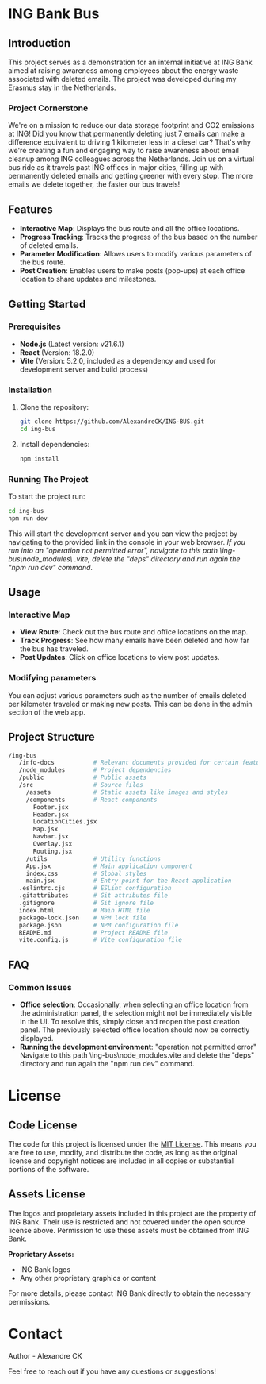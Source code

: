 # ING Bank Bus

## Introduction

This project serves as a demonstration for an internal initiative at ING Bank aimed at raising awareness among employees about the energy waste associated with deleted emails. The project was developed during my Erasmus stay in the Netherlands.

### Project Cornerstone

We're on a mission to reduce our data storage footprint and CO2 emissions at ING! Did you know that permanently deleting just 7 emails can make a difference equivalent to driving 1 kilometer less in a diesel car? That's why we're creating a fun and engaging way to raise awareness about email cleanup among ING colleagues across the Netherlands. Join us on a virtual bus ride as it travels past ING offices in major cities, filling up with permanently deleted emails and getting greener with every stop. The more emails we delete together, the faster our bus travels!

## Features

- **Interactive Map**: Displays the bus route and all the office locations.
- **Progress Tracking**: Tracks the progress of the bus based on the number of deleted emails.
- **Parameter Modification**: Allows users to modify various parameters of the bus route.
- **Post Creation**: Enables users to make posts (pop-ups) at each office location to share updates and milestones.

## Getting Started

### Prerequisites

- **Node.js** (Latest version: v21.6.1)
- **React** (Version: 18.2.0)
- **Vite** (Version: 5.2.0, included as a dependency and used for development server and build process)

### Installation

1. Clone the repository:
   
   ```sh
   git clone https://github.com/AlexandreCK/ING-BUS.git
   cd ing-bus

3. Install dependencies:

   ```sh
   npm install
   ```
   
### Running The Project

   To start the project run:
   
   ```sh
   cd ing-bus
   npm run dev
   ```

   This will start the development server and you can view the project by navigating to the provided link in the console in your web browser.
   *If you run into an "operation not permitted error", navigate to this path \ing-bus\node_modules\ .vite, delete the "deps" directory and run again the "npm run dev" command.*
   
## Usage

### Interactive Map

- **View Route**: Check out the bus route and office locations on the map.
- **Track Progress**: See how many emails have been deleted and how far the bus has traveled.
- **Post Updates**: Click on office locations to view post updates.

### Modifying parameters

You can adjust various parameters such as the number of emails deleted per kilometer traveled or making new posts. This can be done in the admin section of the web app.

## Project Structure

   ```sh
   /ing-bus
      /info-docs           # Relevant documents provided for certain features
      /node_modules        # Project dependencies
      /public              # Public assets
      /src                 # Source files
        /assets            # Static assets like images and styles
        /components        # React components
          Footer.jsx
          Header.jsx
          LocationCities.jsx
          Map.jsx
          Navbar.jsx
          Overlay.jsx
          Routing.jsx
        /utils             # Utility functions
        App.jsx            # Main application component
        index.css          # Global styles
        main.jsx           # Entry point for the React application
      .eslintrc.cjs        # ESLint configuration
      .gitattributes       # Git attributes file
      .gitignore           # Git ignore file
      index.html           # Main HTML file
      package-lock.json    # NPM lock file
      package.json         # NPM configuration file
      README.md            # Project README file
      vite.config.js       # Vite configuration file
   ```

## FAQ

### Common Issues

- **Office selection**: Occasionally, when selecting an office location from the administration panel, the selection might not be immediately visible in the UI. To resolve this, simply close and reopen the post creation panel. The previously selected office location should now be correctly displayed.
- **Running the development environment**: "operation not permitted error" Navigate to this path \ing-bus\node_modules\.vite and delete the "deps" directory and run again the "npm run dev" command.

# License

## Code License

The code for this project is licensed under the [MIT License](LICENSE). This means you are free to use, modify, and distribute the code, as long as the original license and copyright notices are included in all copies or substantial portions of the software.

## Assets License

The logos and proprietary assets included in this project are the property of ING Bank. Their use is restricted and not covered under the open source license above. Permission to use these assets must be obtained from ING Bank.

**Proprietary Assets:**

- ING Bank logos
- Any other proprietary graphics or content

For more details, please contact ING Bank directly to obtain the necessary permissions.

# Contact

Author - Alexandre CK

Feel free to reach out if you have any questions or suggestions!
